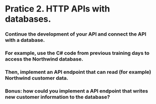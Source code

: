 # Pratice 2. HTTP APIs with databases.

### Continue the development of your API and connect the API with a database.

### For example, use the C# code from previous training days to access the Northwind database.

### Then, implement an API endpoint that can read (for example) Northwind customer data.

### Bonus: how could you implement a API endpoint that writes new customer information to the database?
